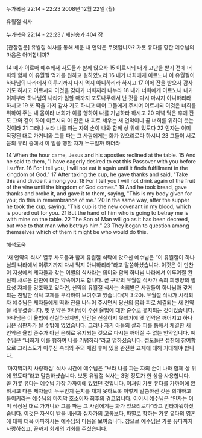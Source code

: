 누가복음 22:14 - 22:23 
2008년 12월 22일 (월)

유월절 식사



누가복음 22:14 - 22:23 / 새찬송가 404 장


[관찰질문]
유월절 식사를 통해 세운 새 언약은 무엇입니까? 
가룟 유다를 향한 예수님의 마음은 어떠합니까? 

14 때가 이르매 예수께서 사도들과 함께 앉으사 
15 이르시되 내가 고난을 받기 전에 너희와 함께 이 유월절 먹기를 원하고 원하였노라
16 내가 너희에게 이르노니 이 유월절이 하나님의 나라에서 이루기까지 다시 먹지 아니하리라 하시고 
17 이에 잔을 받으사 감사 기도 하시고 이르시되 이것을 갖다가 너희끼리 나누라 
18 내가 너희에게 이르노니 내가 이제부터 하나님의 나라가 임할 때까지 포도나무에서 난 것을 다시 마시지 아니하리라 하시고 
19 또 떡을 가져 감사 기도 하시고 떼어 그들에게 주시며 이르시되 이것은 너희를 위하여 주는 내 몸이라 너희가 이를 행하여 나를 기념하라 하시고
20 저녁 먹은 후에 잔도 그와 같이 하여 이르시되 이 잔은 내 피로 세우는 새 언약이니 곧 너희를 위하여 붓는 것이라 
21 그러나 보라 나를 파는 자의 손이 나와 함께 상 위에 있도다 
22 인자는 이미 작정된 대로 가거니와 그를 파는 그 사람에게는 화가 있으리로다 하시니
23 그들이 서로 묻되 우리 중에서 이 일을 행할 자가 누구일까 하더라 

14 When the hour came, Jesus and his apostles reclined at the table. 
15 And he said to them, "I have eagerly desired to eat this Passover with you before I suffer. 
16 For I tell you, I will not eat it again until it finds fulfillment in the kingdom of God."
17 After taking the cup, he gave thanks and said, "Take this and divide it among you.
18 For I tell you I will not drink again of the fruit of the vine until the kingdom of God comes." 
19 And he took bread, gave thanks and broke it, and gave it to them, saying, "This is my body given for you; do this in remembrance of me." 
20 In the same way, after the supper he took the cup, saying, "This cup is the new covenant in my blood, which is poured out for you. 
21 But the hand of him who is going to betray me is with mine on the table.
22 The Son of Man will go as it has been decreed, but woe to that man who betrays him."
23 They began to question among themselves which of them it might be who would do this.

해석도움





'새 언약의 식사'
 열두 사도들과 함께 유월절 식탁에 앉으신 예수님은 “이 유월절이 하나님의 나라에서 이루기까지 다시 먹지 아니하리라”라고 말씀하셨습니다. 이것은 이 만찬이 지상에서 제자들과 갖는 이별의 식사라는 의미와 함께 하나님 나라에서 이루어질 완전히 새로운 만찬에 대한 약속이기도 합니다. 곧 구약의 유월절 식사가 속죄 희생양의 필요성 자체를 강조하고 있다면, 신약의 유월절 식사는 속죄받은 사람들이 하나님과 갖게 되는 친밀한 식탁 교제를 부각하여 보여주고 있습니다(계 3:20). 유월절 식사가 시작되자 예수님은 제자들에게 떡과 잔을 나누어 주시면서 당신의 몸과 피로 체결되는 새 언약을 세우셨습니다. 옛 언약은 하나님이 주신 율법에 대한 준수로 유지되는 것이었습니다. 하나님은 이 율법에 신실하셨지만, 인간은 신실하지 못했기에 옛 언약은 깨어지고 하나님은 심판자가 될 수밖에 없었습니다. 그러나 자기 아들의 살과 피를 통해서 체결한 새 언약은 율법 준수가 아닌 은혜로 유지되는 것으로 다시는 깨어질 수 없는 언약입니다. 예수님은 “너희가 이를 행하여 나를 기념하라”라고 명하셨습니다. 성도들은 성찬에 참여함으로 그리스도가 이루신 속죄와 주의 재림 후에 있을 완전한 교제에 대해 기대해야 합니다.       

'마지막까지 사랑하심'
 식사 시간에 예수님은 “보라 나를 파는 자의 손이 나와 함께 상 위에 있도다”라고 말씀하셨습니다. 보통 유월절 식사는 3명 정도가 한 상을 사용합니다. 곧 가룟 유다는 예수님 가장 가까이에 있었던 것입니다. 이처럼 가룟 유다를 가까이에 앉히시고 다른 제자들이 누구인지 눈치를 채지 못하도록 이렇게 말씀하신 것은 회개하고 돌이키라는 예수님의 마지막 호소이자 최후의 경고입니다. 이어서 예수님은 “인자는 이미 작정된 대로 가거니와 그를 파는 그 사람에게는 화가 있으리로다”라고 안타까워하셨습니다. 이것은 자신이 받을 배신과 십자가의 고통보다, 파멸로 향하는 가룟 유다의 영혼에 대해 더욱 아파하시는 예수님의 마음을 보여줍니다. 참으로 예수님은 가룟 유다까지 사랑하셨고, 끝까지 회개의 기회를 주셨습니다.